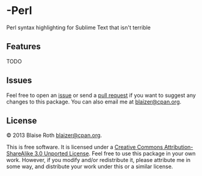 -Perl
=====

Perl syntax highlighting for Sublime Text that isn't terrible

## Features

TODO

## Issues

Feel free to open an [issue](https://github.com/Blaizer/-Perl-sublime-language/issues/) or send a [pull request](https://github.com/Blaizer/-Perl-sublime-language/compare/) if you want to suggest any changes to this package. You can also email me at <blaizer@cpan.org>.

## License

&copy; 2013 Blaise Roth <blaizer@cpan.org>.

This is free software. It is licensed under a [Creative Commons Attribution-ShareAlike 3.0 Unported License](http://creativecommons.org/licenses/by-sa/3.0/). Feel free to use this package in your own work. However, if you modify and/or redistribute it, please attribute me in some way, and distribute your work under this or a similar license.
